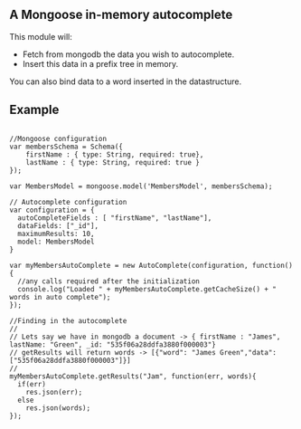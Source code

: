 ## A Mongoose in-memory autocomplete

This module will:
* Fetch from mongodb the data you wish to autocomplete.
* Insert this data in a prefix tree in memory.

You can also bind data to a word inserted in the datastructure. 

## Example 

```

//Mongoose configuration
var membersSchema = Schema({
	firstName : { type: String, required: true},
	lastName : { type: String, required: true }
});

var MembersModel = mongoose.model('MembersModel', membersSchema);

// Autocomplete configuration
var configuration = {
  autoCompleteFields : [ "firstName", "lastName"],
  dataFields: ["_id"],
  maximumResults: 10,
  model: MembersModel
}

var myMembersAutoComplete = new AutoComplete(configuration, function(){
  //any calls required after the initialization
  console.log("Loaded " + myMembersAutoComplete.getCacheSize() + " words in auto complete");
});

//Finding in the autocomplete
//
// Lets say we have in mongodb a document -> { firstName : "James", lastName: "Green", _id: "535f06a28ddfa3880f000003"}
// getResults will return words -> [{"word": "James Green","data": ["535f06a28ddfa3880f000003"]}]
//
myMembersAutoComplete.getResults("Jam", function(err, words){
  if(err)
    res.json(err);
  else
    res.json(words);
});

```